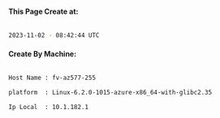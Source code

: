 
   
#### This Page Create at:

```bash

2023-11-02 - 08:42:44 UTC

```

#### Create By Machine:

```bash

Host Name : fv-az577-255

platform  : Linux-6.2.0-1015-azure-x86_64-with-glibc2.35

Ip Local  : 10.1.182.1

```


